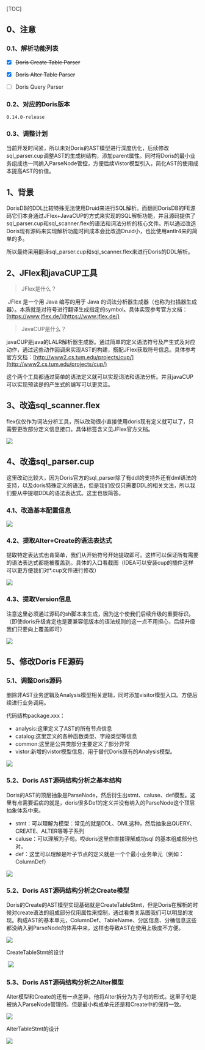[TOC]



## 0、注意

### 0.1、解析功能列表

- [x] ~~Doris Create Table Parser~~
- [x] ~~Doris Alter Table Parser~~
- [ ] Doris Query Parser



### 0.2、对应的Doris版本

```
0.14.0-release
```



### 0.3、调整计划

​	当前开发时间紧，所以未对Doris的AST模型进行深度优化，后续修改sql_parser.cup调整AST的生成树结构，添加parent属性。同时将Doris的最小业务组成也一同纳入ParseNode管控，方便后续Vistor模型引入，简化AST的使用成本提高AST的价值。

## 1、背景

​	DorisDB的DDL比较特殊无法使用Druid来进行SQL解析。而翻阅DorisDB的FE源码它们本身通过JFlex+JavaCUP的方式来实现的SQL解析功能，并且源码提供了sql_parser.cup和sql_scanner.flex的语法和词法分析的核心文件。所以通过改造Doris现有源码来实现解析功能时间成本会比改造Druid小，也比使用antlr4来的简单的多。

​	所以最终采用翻译sql_parser.cup和sql_scanner.flex来进行Doris的DDL解析。

## 2、JFlex和javaCUP工具

> JFlex是什么？

​	JFlex 是一个用 Java 编写的用于 Java 的词法分析器生成器（也称为扫描器生成器）。本质就是对符号进行翻译生成指定的symbol。具体实现参考官方文档：[https://www.jflex.de/](https://www.jflex.de/)



> JavaCUP是什么？

​	javaCUP是java的LALR解析器生成器。通过简单的定义语法符号及产生式及对应动作，通过这些动作回调来实现AST的构建，搭配JFlex获取符号信息。具体参考官方文档：[http://www2.cs.tum.edu/projects/cup/](http://www2.cs.tum.edu/projects/cup/)

​	这个两个工具都通过简单的语法定义就可以实现词法和语法分析。并且javaCUP可以实现预读是的产生式的编写可以更灵活。



## 3、改造sql_scanner.flex

​	flex仅仅作为词法分析工具，所以改动很小直接使用doris现有定义就可以了，只需要更改部分定义信息接口。具体标签含义见JFlex官方文档。

![](https://cdn.jsdelivr.net/gh/DLuPan/noteimg/img/20210930152238.png)

## 4、改造sql_parser.cup

​	这里改动比较大，因为Doris官方的sql_parser除了有ddl的支持外还有dml语法的支持，以及doris特殊定义的语法，但是我们仅仅只需要DDL的相关文法，所以我们要从中提取DDL的语法表达式。这里也很简答。

### 4.1、改造基本配置信息

![](https://cdn.jsdelivr.net/gh/DLuPan/noteimg/img/20210930152213.png)

### 4.2、提取Alter+Create的语法表达式

​	提取特定表达式也肯简单，我们从开始符号开始提取即可。这样可以保证所有需要的语法表达式都能被覆盖到。具体的入口看截图（IDEA可以安装cup的插件这样可以更方便我们对*.cup文件进行修改）

![](https://cdn.jsdelivr.net/gh/DLuPan/noteimg/img/20210929211431.png)

### 4.3、提取Version信息

​	注意这里必须通过源码的sh脚本来生成，因为这个使我们后续升级的重要标识。（即使doris升级肯定也是要兼容低版本的语法规则的这一点不用担心，后续升级我们只要向上覆盖即可）

![](https://cdn.jsdelivr.net/gh/DLuPan/noteimg/img/20210929211244.png)

## 5、修改Doris FE源码

### 5.1、调整Doris源码

​	删除非AST业务逻辑及Analysis模型相关逻辑，同时添加visitor模型入口。方便后续进行业务调用。

代码结构package.xxx：

- analysis:这里定义了AST的所有节点信息
- catalog:这里定义的各种函数类型、字段类型等信息
- common:这里是公共类部分主要定义了部分异常
- vistor:新增的vistor模型信息，用于替代Doris原有的Analysis模型。

![](https://cdn.jsdelivr.net/gh/DLuPan/noteimg/img/20210930152143.png)





### 5.2、Doris AST源码结构分析之基本结构

​	Doris的AST的顶层抽象是ParseNode，然后衍生出stmt、caluse、def模型。这里有点需要诟病的就是，doris很多Def的定义并没有纳入的ParseNode这个顶层抽象体系中来。

- stmt：可以理解为模型：常见的就是DDL、DML这种，然后抽象出QUERY、CREATE、ALTER等等子系列
- caluse：可以理解为子句。哎doris这里你直接理解成功sql 的基本组成部分也对。
- def：这里可以理解是叶子节点的定义就是一个个最小业务单元（例如：ColumnDef）

![](https://cdn.jsdelivr.net/gh/DLuPan/noteimg/img/20210929214709.png)

### 5.2、Doris AST源码结构分析之Create模型

​	Doris的Create的AST模型实现基础就是CreateTableStmt，但是Doris在解析的时候对create语法的组成部分仅用属性来控制，通过看类关系图我们可以明显的发现。构成AST的基本单元，ColumnDef、TableName、分区信息、分桶信息这些都没纳入到ParseNode的体系中来，这样也导致AST在使用上极度不方便。

![](https://cdn.jsdelivr.net/gh/DLuPan/noteimg/img/20210930153042.png)

CreateTableStmt的设计

​	![](https://cdn.jsdelivr.net/gh/DLuPan/noteimg/img/20210930153307.png)

### 5.3、Doris AST源码结构分析之Alter模型

​	Alter模型和Create的还有一点差异，他将Alter拆分为为子句的形式。这里子句是被纳入ParseNode管理的。但是最小构成单元还是和Create中的保持一致。

![](https://cdn.jsdelivr.net/gh/DLuPan/noteimg/img/20210930153542.png)

AlterTableStmt的设计

![](https://cdn.jsdelivr.net/gh/DLuPan/noteimg/img/20210930153416.png)